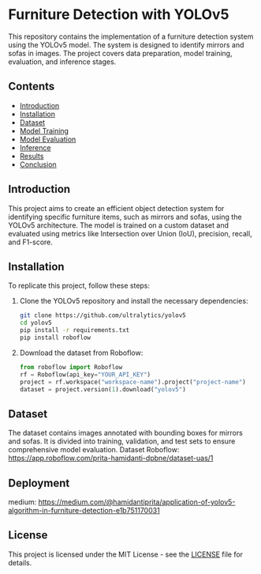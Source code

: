# Furniture Detection with YOLOv5

This repository contains the implementation of a furniture detection system using the YOLOv5 model. The system is designed to identify mirrors and sofas in images. The project covers data preparation, model training, evaluation, and inference stages.

## Contents

- [Introduction](#introduction)
- [Installation](#installation)
- [Dataset](#dataset)
- [Model Training](#model-training)
- [Model Evaluation](#model-evaluation)
- [Inference](#inference)
- [Results](#results)
- [Conclusion](#conclusion)

## Introduction

This project aims to create an efficient object detection system for identifying specific furniture items, such as mirrors and sofas, using the YOLOv5 architecture. The model is trained on a custom dataset and evaluated using metrics like Intersection over Union (IoU), precision, recall, and F1-score.

## Installation

To replicate this project, follow these steps:

1. Clone the YOLOv5 repository and install the necessary dependencies:
   ```bash
   git clone https://github.com/ultralytics/yolov5
   cd yolov5
   pip install -r requirements.txt
   pip install roboflow
   ```

2. Download the dataset from Roboflow:
   ```python
   from roboflow import Roboflow
   rf = Roboflow(api_key="YOUR_API_KEY")
   project = rf.workspace("workspace-name").project("project-name")
   dataset = project.version(1).download("yolov5")
   ```

## Dataset

The dataset contains images annotated with bounding boxes for mirrors and sofas. It is divided into training, validation, and test sets to ensure comprehensive model evaluation.
Dataset Roboflow: https://app.roboflow.com/prita-hamidanti-dpbne/dataset-uas/1

## Deployment
medium: https://medium.com/@hamidantiprita/application-of-yolov5-algorithm-in-furniture-detection-e1b751170031 

## License

This project is licensed under the MIT License - see the [LICENSE](LICENSE) file for details.
